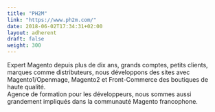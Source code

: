 ```yaml
---
title: "PH2M"
link: "https://www.ph2m.com/"
date: 2018-06-02T17:34:31+02:00
layout: adherent
draft: false
weight: 300
---
```


Expert Magento depuis plus de dix ans, grands comptes, petits clients, marques comme distributeurs, nous développons des sites avec Magento1/Openmage, Magento2 et Front-Commerce des boutiques de haute qualité.  
Agence de formation pour les développeurs, nous sommes aussi grandement impliqués dans la communauté Magento francophone.
